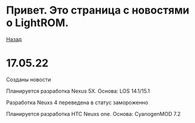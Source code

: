 
# Привет. Это страница с новостями о LightROM.
[Назад](https://russanandres.github.io/rsar/)



# 17.05.22
Созданы новости

Планируется разработка Nexus 5X. Основа: LOS 14.1/15.1

Разработка Neuxs 4 переведена в статус замороженно

Планируется разработка HTC Neuxs one. Основа: CyanogenMOD 7.2
